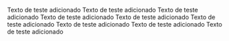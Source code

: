 Texto de teste adicionado
Texto de teste adicionado
Texto de teste adicionado
Texto de teste adicionado
Texto de teste adicionado
Texto de teste adicionado
Texto de teste adicionado
Texto de teste adicionado
Texto de teste adicionado




